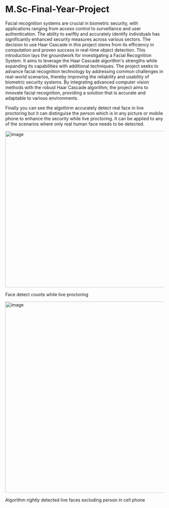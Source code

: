 # M.Sc-Final-Year-Project
Facial recognition systems are crucial in biometric security, with applications ranging from access control to surveillance and user authentication. The ability to swiftly and accurately identify individuals has significantly enhanced security measures across various sectors. The decision to use Haar Cascade in this project stems from its efficiency in computation and proven success in real-time object detection. This introduction lays the groundwork for investigating a Facial Recognition System. It aims to leverage the Haar Cascade algorithm's strengths while expanding its capabilities with additional techniques. The project seeks to advance facial recognition technology by addressing common challenges in real-world scenarios, thereby improving the reliability and usability of biometric security systems. By integrating advanced computer vision methods with the robust Haar Cascade algorithm, the project aims to innovate facial recognition, providing a solution that is accurate and adaptable to various environments.

Finally you can see the algothirm accurately detect real face in live proctoring but it can distinguise the person which is in any picture or mobile phone to enhance the security while live proctoring. It can be applied to any of the scenarios where only real human face needs to be detected. 




<img width="847" height="497" alt="image" src="https://github.com/user-attachments/assets/2ca55663-0b5a-4854-bf76-23a7c5700e27" /> 

Face detect counts while live proctoring






<img width="865" height="608" alt="image" src="https://github.com/user-attachments/assets/086e98dc-027a-4a81-9d92-ac45bb32075d" />

Algorithm rightly detected live faces excluding person in cell phone
